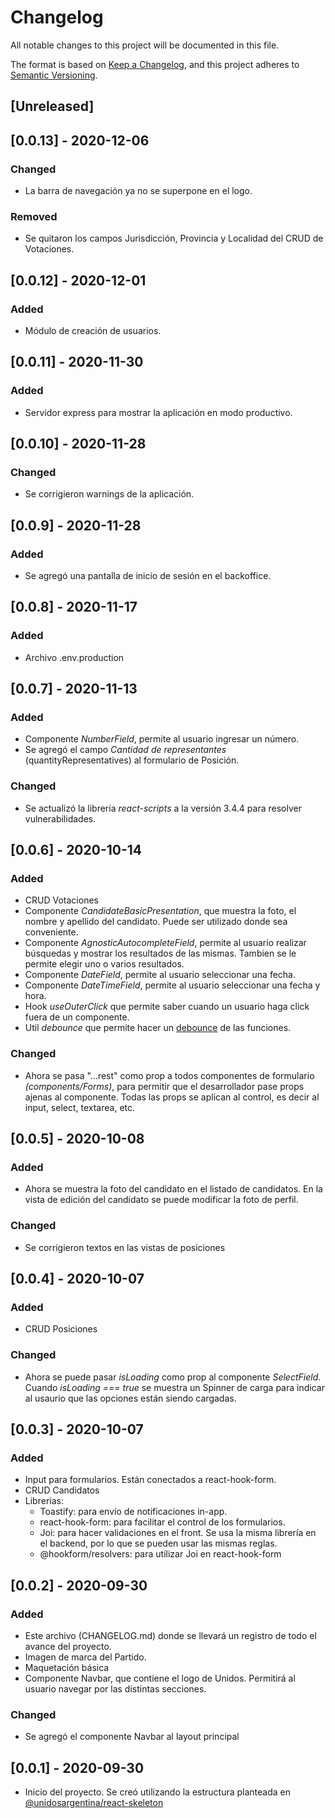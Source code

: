 # Changelog
All notable changes to this project will be documented in this file.

The format is based on [Keep a Changelog](https://keepachangelog.com/en/1.0.0/),
and this project adheres to [Semantic Versioning](https://semver.org/spec/v2.0.0.html).

## [Unreleased]

## [0.0.13] - 2020-12-06

### Changed
- La barra de navegación ya no se superpone en el logo.

### Removed
- Se quitaron los campos Jurisdicción, Provincia y Localidad del CRUD de Votaciones.

## [0.0.12] - 2020-12-01
### Added
- Módulo de creación de usuarios.
## [0.0.11] - 2020-11-30
### Added
- Servidor express para mostrar la aplicación en modo productivo.
## [0.0.10] - 2020-11-28
### Changed
- Se corrigieron warnings de la aplicación. 

## [0.0.9] - 2020-11-28
### Added
- Se agregó una pantalla de inicio de sesión en el backoffice.
  
## [0.0.8] - 2020-11-17
### Added
- Archivo .env.production
## [0.0.7] - 2020-11-13
### Added
- Componente _NumberField_, permite al usuario ingresar un número.
- Se agregó el campo _Cantidad de representantes_ (quantityRepresentatives) al formulario de Posición.

### Changed
- Se actualizó la librería _react-scripts_ a la versión 3.4.4 para resolver vulnerabilidades.

## [0.0.6] - 2020-10-14
### Added
- CRUD Votaciones
- Componente _CandidateBasicPresentation_, que muestra la foto, el nombre y apellido del candidato. Puede ser utilizado donde sea conveniente.
- Componente _AgnosticAutocompleteField_, permite al usuario realizar búsquedas y mostrar los resultados de las mismas. Tambien se le permite elegir uno o varios resultados.
- Componente _DateField_, permite al usuario seleccionar una fecha.
- Componente _DateTimeField_, permite al usuario seleccionar una fecha y hora.
- Hook _useOuterClick_ que permite saber cuando un usuario haga click fuera de un componente.
- Util _debounce_ que permite hacer un [debounce](https://css-tricks.com/debouncing-throttling-explained-examples) de las funciones.

### Changed
- Ahora se pasa "...rest" como prop a todos componentes de formulario _(components/Forms)_, para permitir que el desarrollador pase props ajenas al componente. Todas las props se aplican al control, es decir al input, select, textarea, etc.

## [0.0.5] - 2020-10-08
### Added
- Ahora se muestra la foto del candidato en el listado de candidatos. En la vista de edición del candidato se puede modificar la foto de perfil.

### Changed
- Se corrigieron textos en las vistas de posiciones

## [0.0.4] - 2020-10-07
### Added
- CRUD Posiciones

### Changed
- Ahora se puede pasar _isLoading_ como prop al componente _SelectField_. Cuando _isLoading === true_ se muestra un Spinner de carga para indicar al usaurio que las opciones están siendo cargadas.

## [0.0.3] - 2020-10-07
### Added
- Input para formularios. Están conectados a react-hook-form.
- CRUD Candidatos
- Librerías:
  - Toastify: para envío de notificaciones in-app.
  - react-hook-form: para facilitar el control de los formularios.
  - Joi: para hacer validaciones en el front. Se usa la misma librería en el backend, por lo que se pueden usar las mismas reglas.
  - @hookform/resolvers: para utilizar Joi en react-hook-form

## [0.0.2] - 2020-09-30
### Added
- Este archivo (CHANGELOG.md) donde se llevará un registro de todo el avance del proyecto.
- Imagen de marca del Partido.
- Maquetación básica
- Componente Navbar, que contiene el logo de Unidos. Permitirá al usuario navegar por las distintas secciones.

### Changed
- Se agregó el componente Navbar al layout principal

## [0.0.1] - 2020-09-30
- Inicio del proyecto. Se creó utilizando la estructura planteada en [@unidosargentina/react-skeleton](https://github.com/unidosargentina/react-skeleton)
